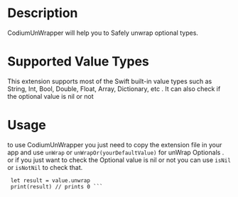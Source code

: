 # Description

CodiumUnWrapper will help you to Safely unwrap optional types.

# Supported Value Types

This extension supports most of the Swift built-in value types such as String, Int, Bool, Double, Float, Array, Dictionary, etc .
It can also check if the optional value is nil or not 

# Usage

to use CodiumUnWrapper you just need to copy the extension file in your app and use `unWrap` or `unWrapOr(yourDefaultValue)`  for unWrap Optionals . or if you just want to check the Optional value is nil or not you can use  `isNil` or `isNotNil` to check that. 

```let value: Int?
 let result = value.unwrap
 print(result) // prints 0 ```
